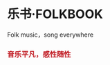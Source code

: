 # 乐书·FOLKBOOK

Folk music，song everywhere
<h3><strong style="color:#c01921;">音乐平凡，感性随性<strong></h3>
